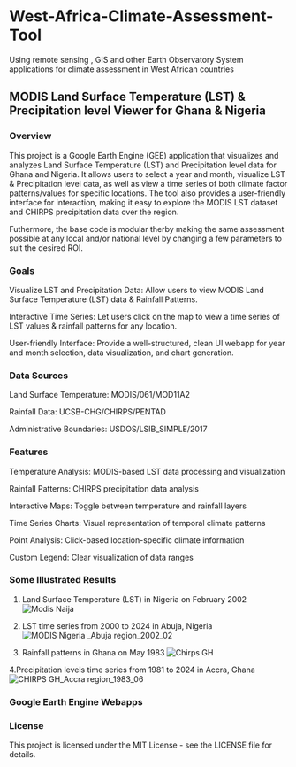 # West-Africa-Climate-Assessment-Tool
Using remote sensing , GIS and other Earth Observatory System applications for climate assessment in West African countries

## MODIS Land Surface Temperature (LST) & Precipitation level Viewer for Ghana & Nigeria

### Overview

This project is a Google Earth Engine (GEE) application that visualizes and analyzes Land Surface Temperature (LST) and Precipitation level data for Ghana and Nigeria. It allows users to select a year and month, visualize LST & Precipitation level data, as well as view a time series of both climate factor patterns/values for specific locations. The tool also provides a user-friendly interface for interaction, making it easy to explore the MODIS LST dataset and  CHIRPS precipitation data over the region.

Futhermore, the base code is modular therby making the same assessment possible at any local and/or national level by changing a few parameters to suit the desired ROI. 

### Goals

Visualize LST and Precipitation Data: Allow users to view MODIS Land Surface Temperature (LST) data & Rainfall Patterns.

Interactive Time Series: Let users click on the map to view a time series of LST values & rainfall patterns for any location.

User-friendly Interface: Provide a well-structured, clean UI webapp for year and month selection, data visualization, and chart generation.

### Data Sources

Land Surface Temperature: MODIS/061/MOD11A2

Rainfall Data: UCSB-CHG/CHIRPS/PENTAD

Administrative Boundaries: USDOS/LSIB_SIMPLE/2017

### Features
Temperature Analysis: MODIS-based LST data processing and visualization

Rainfall Patterns: CHIRPS precipitation data analysis

Interactive Maps: Toggle between temperature and rainfall layers

Time Series Charts: Visual representation of temporal climate patterns

Point Analysis: Click-based location-specific climate information

Custom Legend: Clear visualization of data ranges

### Some Illustrated Results


1. Land Surface Temperature (LST) in Nigeria on February 2002
![Modis Naija](https://github.com/user-attachments/assets/02388b7d-f73b-4d77-9d74-94121e564831)

2. LST time series from 2000 to 2024 in Abuja, Nigeria
![MODIS Nigeria _Abuja region_2002_02](https://github.com/user-attachments/assets/232cd4aa-6312-4367-af7b-e4acba593ba8)

3. Rainfall patterns in Ghana on May 1983
![Chirps GH](https://github.com/user-attachments/assets/3f35d1bd-ee26-4e1c-80b2-fed713ee53f5)

4.Precipitation levels time series from 1981 to 2024 in Accra, Ghana
![CHIRPS GH_Accra region_1983_06](https://github.com/user-attachments/assets/506a3abf-9c11-4032-a048-0e871fa5da25)

### Google Earth Engine Webapps


### License
This project is licensed under the MIT License - see the LICENSE file for details.



